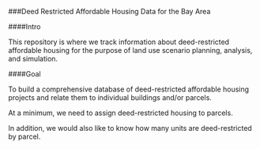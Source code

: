 ###Deed Restricted Affordable Housing Data for the Bay Area

####Intro

This repository is where we track information about deed-restricted affordable housing for the purpose of land use scenario planning, analysis, and simulation. 

####Goal

To build a comprehensive database of deed-restricted affordable housing projects and relate them to individual buildings and/or parcels. 

At a minimum, we need to assign deed-restricted housing to parcels. 

In addition, we would also like to know how many units are deed-restricted by parcel. 